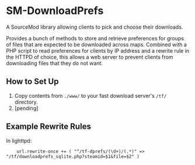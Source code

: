 SM-DownloadPrefs
================
A SourceMod library allowing clients to pick and choose their downloads.

Provides a bunch of methods to store and retrieve preferences for groups of files that are expected to be downloaded across maps.
Combined with a PHP script to read preferences for clients by IP address and a rewrite rule in the HTTPD of choice, this allows a web server to prevent clients from downloading files that they do not want.

How to Set Up
-------------
1.  Copy contents from `./www/` to your fast download server's `/tf/` directory.
2.  [pending]

Example Rewrite Rules
---------------------

In lighttpd:

```
	url.rewrite-once += ( "^/tf-dprefs/(\d+)/(.*)" => "/tf/downloadprefs_sqlite.php?steamid=$1&file=$2" )
```